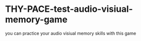 # THY-PACE-test-audio-visiual-memory-game
you can practice your audio visiual memory skills with this game
